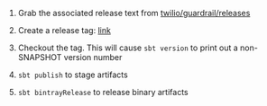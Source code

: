 1. Grab the associated release text from [twilio/guardrail/releases](https://github.com/twilio/guardrail/releases)

2. Create a release tag: [link](https://github.com/twilio/sbt-guardrail/releases)

3. Checkout the tag. This will cause `sbt version` to print out a non-SNAPSHOT version number

4. `sbt publish` to stage artifacts

5. `sbt bintrayRelease` to release binary artifacts
